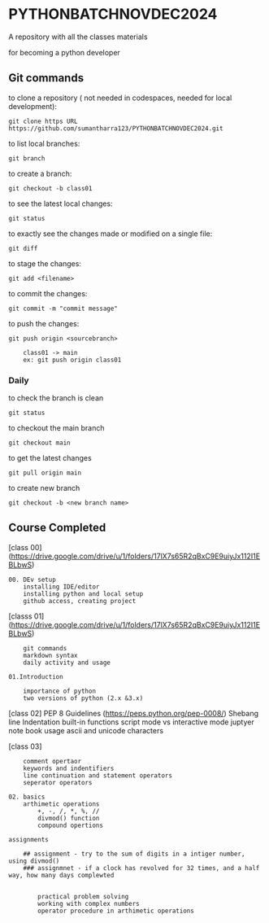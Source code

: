 # PYTHONBATCHNOVDEC2024
A repository with all the classes materials

 for becoming a python developer


## Git commands

to clone a repository ( not needed in codespaces, needed for local development):

    git clone https URL https://github.com/sumantharra123/PYTHONBATCHNOVDEC2024.git
 
 to list local branches:

    git branch

to create a branch:

    git checkout -b class01

to see the latest local changes:

    git status

to exactly see the changes made or modified on a single file:

    git diff

to stage the changes:

    git add <filename>

to commit the changes:

    git commit -m "commit message"

to push the changes:

    git push origin <sourcebranch>

        class01 -> main
        ex: git push origin class01

### Daily

to check the branch is clean

    git status

to checkout the main branch

    git checkout main

to get the latest changes

    git pull origin main

to create new branch

    git checkout -b <new branch name>


## Course Completed

[class 00] (https://drive.google.com/drive/u/1/folders/17lX7s65R2qBxC9E9uiyJx112I1EBLbwS)

    00. DEv setup
        installing IDE/editor
        installing python and local setup
        github access, creating project

[classs 01] (https://drive.google.com/drive/u/1/folders/17lX7s65R2qBxC9E9uiyJx112I1EBLbwS) 

        git commands
        markdown syntax
        daily activity and usage

    01.Introduction

        importance of python
        two versions of python (2.x &3.x)

[class 02] 
        PEP 8 Guidelines (https://peps.python.org/pep-0008/)
        Shebang line
        Indentation
        built-in functions
        script mode vs interactive mode
        juptyer note book usage
        ascii and unicode characters

[class 03]

        comment opertaor
        keywords and indentifiers
        line continuation and statement operators
        seperator operators

    02. basics
        arthimetic operations
            +, -, /, *, %, //
            divmod() function
            compound opertions

    assignments

        ## assignment - try to the sum of digits in a intiger number, using divmod()
        ### assignmnet - if a clock has revolved for 32 times, and a half way, how many days complewted


            practical problem solving
            working with complex numbers
            operator procedure in arthimetic operations



        
